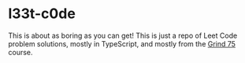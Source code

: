 # l33t-c0de

This is about as boring as you can get! This is just a repo of Leet Code problem solutions, mostly in TypeScript, and mostly from the [Grind 75](https://www.techinterviewhandbook.org/grind75) course.
